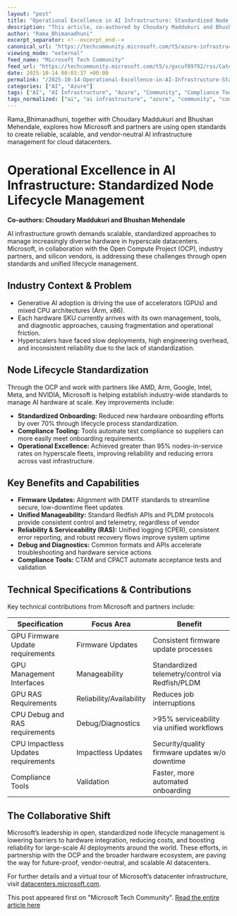 ```yaml
---
layout: "post"
title: "Operational Excellence in AI Infrastructure: Standardized Node Lifecycle Management"
description: "This article, co-authored by Choudary Maddukuri and Bhushan Mehendale, details Microsoft’s collaborative work with the Open Compute Project to standardize and streamline the lifecycle management of AI infrastructure fleets at hyperscale. The blog discusses the technical challenges of onboarding diverse accelerators and CPUs, and describes tools, APIs, and compliance strategies for improving reliability, interoperability, and operational efficiency in AI datacenters through open standards and cross-industry partnerships."
author: "Rama_Bhimanadhuni"
excerpt_separator: <!--excerpt_end-->
canonical_url: "https://techcommunity.microsoft.com/t5/azure-infrastructure-blog/operational-excellence-in-ai-infrastructure-fleets-standardized/ba-p/4460754"
viewing_mode: "external"
feed_name: "Microsoft Tech Community"
feed_url: "https://techcommunity.microsoft.com/t5/s/gxcuf89792/rss/Category?category.id=Azure"
date: 2025-10-14 00:03:37 +00:00
permalink: "/2025-10-14-Operational-Excellence-in-AI-Infrastructure-Standardized-Node-Lifecycle-Management.html"
categories: ["AI", "Azure"]
tags: ["AI", "AI Infrastructure", "Azure", "Community", "Compliance Tools", "CPACT", "CPU Architecture", "CTAM", "Data Center Operations", "Diagnostics", "Firmware Updates", "GPU Management", "Microsoft Azure", "Node Lifecycle Management", "Open Compute Project", "PLDM", "Redfish API", "Reliability"]
tags_normalized: ["ai", "ai infrastructure", "azure", "community", "compliance tools", "cpact", "cpu architecture", "ctam", "data center operations", "diagnostics", "firmware updates", "gpu management", "microsoft azure", "node lifecycle management", "open compute project", "pldm", "redfish api", "reliability"]
---
```


Rama_Bhimanadhuni, together with Choudary Maddukuri and Bhushan Mehendale, explores how Microsoft and partners are using open standards to create reliable, scalable, and vendor-neutral AI infrastructure management for cloud datacenters.<!--excerpt_end-->

# Operational Excellence in AI Infrastructure: Standardized Node Lifecycle Management

**Co-authors: Choudary Maddukuri and Bhushan Mehendale**

AI infrastructure growth demands scalable, standardized approaches to manage increasingly diverse hardware in hyperscale datacenters. Microsoft, in collaboration with the Open Compute Project (OCP), industry partners, and silicon vendors, is addressing these challenges through open standards and unified lifecycle management.

## Industry Context & Problem

- Generative AI adoption is driving the use of accelerators (GPUs) and mixed CPU architectures (Arm, x86).
- Each hardware SKU currently arrives with its own management, tools, and diagnostic approaches, causing fragmentation and operational friction.
- Hyperscalers have faced slow deployments, high engineering overhead, and inconsistent reliability due to the lack of standardization.

## Node Lifecycle Standardization

Through the OCP and work with partners like AMD, Arm, Google, Intel, Meta, and NVIDIA, Microsoft is helping establish industry-wide standards to manage AI hardware at scale. Key improvements include:
  
- **Standardized Onboarding:** Reduced new hardware onboarding efforts by over 70% through lifecycle process standardization.
- **Compliance Tooling:** Tools automate test compliance so suppliers can more easily meet onboarding requirements.
- **Operational Excellence:** Achieved greater than 95% nodes-in-service rates on hyperscale fleets, improving reliability and reducing errors across vast infrastructure.

## Key Benefits and Capabilities

- **Firmware Updates:** Alignment with DMTF standards to streamline secure, low-downtime fleet updates
- **Unified Manageability:** Standard Redfish APIs and PLDM protocols provide consistent control and telemetry, regardless of vendor
- **Reliability & Serviceability (RAS):** Unified logging (CPER), consistent error reporting, and robust recovery flows improve system uptime
- **Debug and Diagnostics:** Common formats and APIs accelerate troubleshooting and hardware service actions
- **Compliance Tools:** CTAM and CPACT automate acceptance tests and validation

## Technical Specifications & Contributions

Key technical contributions from Microsoft and partners include:

| Specification                       | Focus Area           | Benefit                                        |
|-------------------------------------|----------------------|------------------------------------------------|
| GPU Firmware Update requirements    | Firmware Updates     | Consistent firmware update processes            |
| GPU Management Interfaces           | Manageability        | Standardized telemetry/control via Redfish/PLDM |
| GPU RAS Requirements                | Reliability/Availability | Reduces job interruptions                  |
| CPU Debug and RAS requirements      | Debug/Diagnostics    | >95% serviceability via unified workflows       |
| CPU Impactless Updates requirements | Impactless Updates   | Security/quality firmware updates w/o downtime  |
| Compliance Tools                    | Validation           | Faster, more automated onboarding               |

## The Collaborative Shift

Microsoft’s leadership in open, standardized node lifecycle management is lowering barriers to hardware integration, reducing costs, and boosting reliability for large-scale AI deployments around the world. These efforts, in partnership with the OCP and the broader hardware ecosystem, are paving the way for future-proof, vendor-neutral, and scalable AI datacenters.

For further details and a virtual tour of Microsoft’s datacenter infrastructure, visit [datacenters.microsoft.com](https://datacenters.microsoft.com/).

This post appeared first on "Microsoft Tech Community". [Read the entire article here](https://techcommunity.microsoft.com/t5/azure-infrastructure-blog/operational-excellence-in-ai-infrastructure-fleets-standardized/ba-p/4460754)
